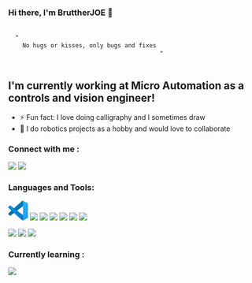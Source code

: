 ### Hi there, I'm BruttherJOE 👋

```

  "
    No hugs or kisses, only bugs and fixes
                                           "
                                           
```

## I'm currently working at Micro Automation as a controls and vision engineer!

- ⚡ Fun fact: I love doing calligraphy and I sometimes draw
- 👯 I do robotics projects as a hobby and would love to collaborate

### Connect with me :
[<img src="https://cdn.jsdelivr.net/npm/simple-icons@v3/icons/linkedin.svg" width="60px">](https://www.linkedin.com/in/lim-yi-shen-144383134/)‏‏‎ ‎ ‏‏‎ ‎
[<img src="https://cdn.jsdelivr.net/npm/simple-icons@v3/icons/instagram.svg" width="60px">](https://www.instagram.com/bruttherjoe_art/?hl=en)

### Languages and Tools:
[<img src="https://raw.githubusercontent.com/github/explore/80688e429a7d4ef2fca1e82350fe8e3517d3494d/topics/visual-studio-code/visual-studio-code.png" width="40px">](https://code.visualstudio.com)‏‏‎ ‎ ‏‏‎ ‎ ‏‏‎ ‎
[<img src="https://camo.githubusercontent.com/9f7002fa85f5bc686e82076e686b18b1b56835800059e455b9f913a091d9083c/687474703a2f2f75706c6f61642e77696b696d656469612e6f72672f77696b6970656469612f636f6d6d6f6e732f7468756d622f632f63332f507974686f6e2d6c6f676f2d6e6f746578742e7376672f3230303070782d507974686f6e2d6c6f676f2d6e6f746578742e7376672e706e67" width="40px">](https://www.python.org)‏‏‎ ‎ ‏‏‎ ‎ ‏‏‎ ‎
[<img src="https://upload.wikimedia.org/wikipedia/commons/b/bb/Ros_logo.svg" width="120px">](http://wiki.ros.org)‏‏‎ ‎ ‏‏‎ ‎ ‏‏‎ ‎
[<img src="https://www.raspberrypi.org/app/uploads/2018/03/RPi-Logo-Reg-SCREEN.png" width="30px">](https://www.raspberrypi.org)‏‏‎ ‎ ‏‏‎ ‎ ‏‏‎ ‎
[<img src="https://upload.wikimedia.org/wikipedia/commons/thumb/a/a5/Archlinux-icon-crystal-64.svg/1200px-Archlinux-icon-crystal-64.svg.png" width="40px">](https://archlinux.org)‏‏‎ ‎ ‏‏‎ ‎ ‏‏‎ ‎
[<img src="https://upload.wikimedia.org/wikipedia/commons/thumb/8/87/Arduino_Logo.svg/1024px-Arduino_Logo.svg.png" width="45px">](https://www.arduino.cc)‏‏‎ ‎ ‏‏‎ ‎ ‏‏‎ ‎
[<img src="https://newscrewdriver.files.wordpress.com/2018/07/gazebo.png" width="30px">](http://gazebosim.org)‏‏‎ ‎ ‏‏‎ ‎ ‏‏‎ ‎

[<img src="https://s.getwinpcsoft.com/icons/png/48/2548/2548000.png" width="40px">](https://www.mitsubishielectric.com/fa/products/cnt/plceng/smerit/gx_works2/index.html)‏‏‎ ‎ ‏‏‎ ‎ ‏‏‎ ‎
[<img src="https://m.xue51.com/logo/190527/201905271152444813.jpg" width="40px">](https://www.mitsubishielectric.com/fa/products/cnt/plceng/smerit/gx_works3/programming.html)‏‏‎ ‎ ‏‏‎ ‎ ‏‏‎ ‎
[<img src="https://img.informer.com/icons/png/128/4676/4676206.png" width="40px">](https://us.mitsubishielectric.com/fa/en/products/visualization/human-machine-interfaces-hmis-got/engineering-software/gt-works3-version1/gt-works3-version1)‏‏‎ ‎ ‏‏‎ ‎ ‏‏‎ ‎


### Currently learning :
[<img src="https://upload.wikimedia.org/wikipedia/commons/thumb/1/18/ISO_C%2B%2B_Logo.svg/1200px-ISO_C%2B%2B_Logo.svg.png" width="40px">](https://www.geeksforgeeks.org/c-plus-plus/)‏‏‎ ‎ ‏‏‎ ‎ ‏‏‎ ‎



<!--
**BruttherJOE/BruttherJOE** is a ✨ _special_ ✨ repository because its `README.md` (this file) appears on your GitHub profile.

Here are some ideas to get you started:


- 🌱 I’m currently learning ...
- 👯 I’m looking to collaborate on ...
- 🤔 I’m looking for help with ...
- 💬 Ask me about ...
- 📫 How to reach me: ...
- 😄 Pronouns: ...

-->
